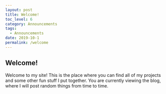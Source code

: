 ```yaml
---
layout: post
title: Welcome!
toc_level: 6
category: Announcements
tags:
  - Announcements
date: 2019-10-1
permalink: /welcome
---
```


## Welcome!

Welcome to my site! This is the place where you can find all of my projects and some other fun stuff I put together.  You are currently viewing the blog, where I will post random things from time to time.
